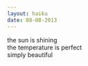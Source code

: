 ```yaml
---
layout: haiku
date: 08-08-2013
---
```


the sun is shining<br>
the temperature is perfect<br>
simply beautiful
